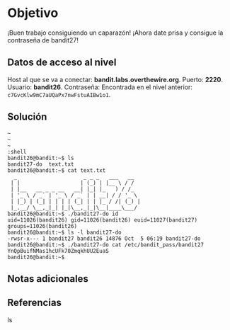
# Objetivo

¡Buen trabajo consiguiendo un caparazón! ¡Ahora date prisa y consigue la contraseña de bandit27!
## Datos de acceso al nivel
Host al que se va a conectar: **bandit.labs.overthewire.org**.
Puerto: **2220**.
Usuario: **bandit26**.
Contraseña: Encontrada en el nivel anterior: `c7GvcKlw9mC7aUQaPx7nwFstuAIBw1o1`.

## Solución
```
~                                      
~                                     
~                                                      
:shell
bandit26@bandit:~$ ls
bandit27-do  text.txt
bandit26@bandit:~$ cat text.txt
  _                     _ _ _   ___   __  
 | |                   | (_) | |__ \ / /  
 | |__   __ _ _ __   __| |_| |_   ) / /_  
 | '_ \ / _` | '_ \ / _` | | __| / / '_ \ 
 | |_) | (_| | | | | (_| | | |_ / /| (_) |
 |_.__/ \__,_|_| |_|\__,_|_|\__|____\___/ 
bandit26@bandit:~$ ./bandit27-do id
uid=11026(bandit26) gid=11026(bandit26) euid=11027(bandit27) groups=11026(bandit26)
bandit26@bandit:~$ ls -l bandit27-do
-rwsr-x--- 1 bandit27 bandit26 14876 Oct  5 06:19 bandit27-do
bandit26@bandit:~$ ./bandit27-do cat /etc/bandit_pass/bandit27
YnQpBuifNMas1hcUFk70ZmqkhUU2EuaS
bandit26@bandit:~$ 

```

## Notas adicionales


## Referencias

ls